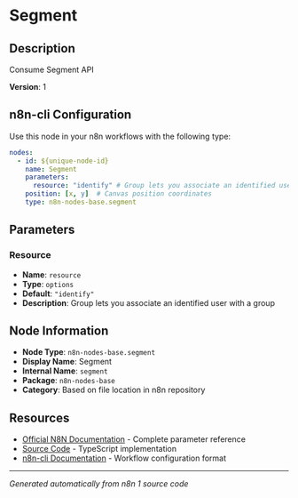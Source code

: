 # Segment

## Description

Consume Segment API

**Version**: 1

## n8n-cli Configuration

Use this node in your n8n workflows with the following type:

```yaml
nodes:
  - id: ${unique-node-id}
    name: Segment
    parameters:
      resource: "identify" # Group lets you associate an identified user with a group
    position: [x, y]  # Canvas position coordinates
    type: n8n-nodes-base.segment
```

## Parameters

### Resource

- **Name**: `resource`
- **Type**: `options`
- **Default**: `"identify"`
- **Description**: Group lets you associate an identified user with a group


## Node Information

- **Node Type**: `n8n-nodes-base.segment`
- **Display Name**: Segment
- **Internal Name**: `segment`
- **Package**: `n8n-nodes-base`
- **Category**: Based on file location in n8n repository

## Resources

- [Official N8N Documentation](https://docs.n8n.io/integrations/builtin/app-nodes/n8n-nodes-base.segment/) - Complete parameter reference
- [Source Code](https://github.com/n8n-io/n8n/blob/master/packages/nodes-base/nodes/Segment/Segment.node.ts) - TypeScript implementation
- [n8n-cli Documentation](https://github.com/edenreich/n8n-cli) - Workflow configuration format

---
*Generated automatically from n8n 1 source code*
